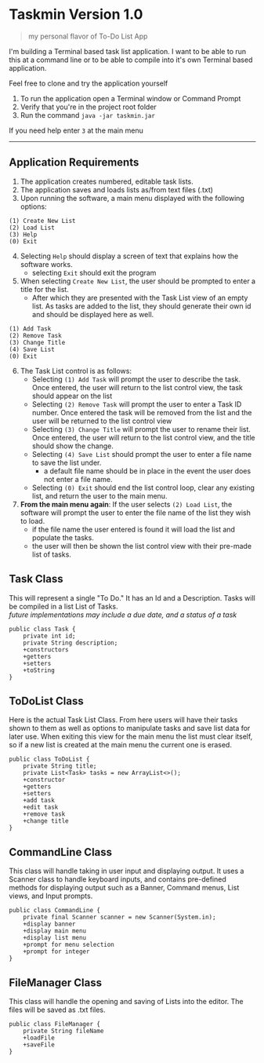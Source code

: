 # Taskmin Version 1.0
> my personal flavor of To-Do List App  

I'm building a Terminal based task list application. I want to be able to run this at a command line or to be able to compile into it's own Terminal based application.  

Feel free to clone and try the application yourself  
1. To run the application open a Terminal window or Command Prompt  
2. Verify that you're in the project root folder  
3. Run the command `java -jar taskmin.jar`  

If you need help enter `3` at the main menu  

---
## Application Requirements
1. The application creates numbered, editable task lists.
2. The application saves and loads lists as/from text files (.txt)
3. Upon running the software, a main menu displayed with the following options:  
``` 
(1) Create New List
(2) Load List
(3) Help
(0) Exit 
``` 
4. Selecting `Help` should display a screen of text that explains how the software works.  
	+ selecting `Exit` should exit the program
5. When selecting `Create New List`, the user should be prompted to enter a title for the list.
	- After which they are presented with the Task List view of an empty list. As tasks are added to the list, they should generate their own id and should be displayed here as well.
```
(1) Add Task
(2) Remove Task
(3) Change Title
(4) Save List
(0) Exit
```

6. The Task List control is as follows:  
	- Selecting `(1) Add Task` will prompt the user to describe the task. Once entered, the user will return to the list control view, the task should appear on the list
	- Selecting `(2) Remove Task` will prompt the user to enter a Task ID number. Once entered the task will be removed from the list and the user will be returned to the list control view
	- Selecting `(3) Change Title` will prompt the user to rename their list. Once entered, the user will return to the list control view, and the title should show the change.
	- Selecting `(4) Save List` should prompt the user to enter a file name to save the list under.
		- a default file name should be in place in the event the user does not enter a file name.
	- Selecting `(0) Exit` should end the list control loop, clear any existing list, and return the user to the main menu.
7. **From the main menu again**: If the user selects `(2) Load List`, the software will prompt the user to enter the file name of the list they wish to load.
	- if the file name the user entered is found it will load the list and populate the tasks.
	- the user will then be shown the list control view with their pre-made list of tasks.
	
## Task Class  
This will represent a single "To Do." It has an Id and a Description. Tasks will be compiled in a list List of Tasks.  
*future implementations may include a due date, and a status of a task*
```
public class Task {
	private int id;
	private String description;
	+constructors 
	+getters
	+setters
	+toString
}
```

## ToDoList Class
Here is the actual Task List Class. From here users will have their tasks shown to them as well as options to manipulate tasks and save list data for later use. When exiting this view for the main menu the list must clear itself, so if a new list is created at the main menu the current one is erased.
```
public class ToDoList {
	private String title;
	private List<Task> tasks = new ArrayList<>();
	+constructor
	+getters
	+setters
	+add task
	+edit task
	+remove task
	+change title
}
```

## CommandLine Class
This class will handle taking in user input and displaying output. It uses a Scanner class to handle keyboard inputs, and contains pre-defined methods for displaying output such as a Banner, Command menus, List views, and Input prompts.
```
public class CommandLine {
	private final Scanner scanner = new Scanner(System.in);
	+display banner
	+display main menu
	+display list menu
	+prompt for menu selection
	+prompt for integer
}
```

## FileManager Class
This class will handle the opening and saving of Lists into the editor. The files will be saved as .txt files.
```
public class FileManager {
	private String fileName
	+loadFile
	+saveFile
}
``` 